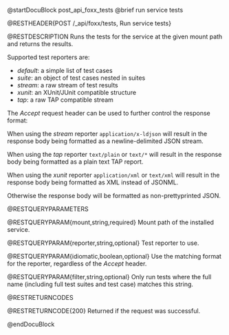 @startDocuBlock post_api_foxx_tests
@brief run service tests

@RESTHEADER{POST /_api/foxx/tests, Run service tests}

@RESTDESCRIPTION
Runs the tests for the service at the given mount path and returns the results.

Supported test reporters are:

- *default*: a simple list of test cases
- *suite*: an object of test cases nested in suites
- *stream*: a raw stream of test results
- *xunit*: an XUnit/JUnit compatible structure
- *tap*: a raw TAP compatible stream

The *Accept* request header can be used to further control the response format:

When using the *stream* reporter `application/x-ldjson` will result
in the response body being formatted as a newline-delimited JSON stream.

When using the *tap* reporter `text/plain` or `text/*` will result
in the response body being formatted as a plain text TAP report.

When using the *xunit* reporter `application/xml` or `text/xml` will result
in the response body being formatted as XML instead of JSONML.

Otherwise the response body will be formatted as non-prettyprinted JSON.

@RESTQUERYPARAMETERS

@RESTQUERYPARAM{mount,string,required}
Mount path of the installed service.

@RESTQUERYPARAM{reporter,string,optional}
Test reporter to use.

@RESTQUERYPARAM{idiomatic,boolean,optional}
Use the matching format for the reporter, regardless of the *Accept* header.

@RESTQUERYPARAM{filter,string,optional}
Only run tests where the full name (including full test suites and test case)
matches this string.

@RESTRETURNCODES

@RESTRETURNCODE{200}
Returned if the request was successful.

@endDocuBlock
